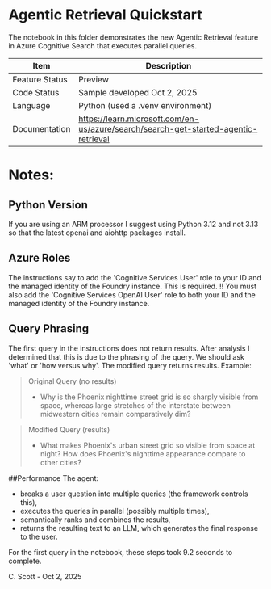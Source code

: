 # Agentic Retrieval Quickstart  
The notebook in this folder demonstrates the new Agentic Retrieval feature in Azure Cognitive Search that executes parallel queries.

|Item           | Description
----------------|-------------------------------------------------------------------------------------|
|Feature Status | Preview |
|Code Status    | Sample developed Oct 2, 2025 |
|Language       | Python (used a .venv environment) |
|Documentation  | https://learn.microsoft.com/en-us/azure/search/search-get-started-agentic-retrieval |

# Notes:  

## Python Version
If you are using an ARM processor I suggest using Python 3.12 and not 3.13 so that the latest openai and aiohttp packages install.

## Azure Roles
The instructions say to add the 'Cognitive Services User' role to your ID and the managed identity of the Foundry instance. This is required.
!! You must also add the 'Cognitive Services OpenAI User' role to both your ID and the managed identity of the Foundry instance.

## Query Phrasing
The first query in the instructions does not return results. After analysis I determined that this is due to the phrasing of the query.
We should ask 'what' or 'how versus why'. The modified query returns results. Example:
      
>  Original Query (no results)
>  - Why is the Phoenix nighttime street grid is so sharply visible from space, whereas large stretches of the interstate between midwestern cities remain comparatively dim?
    
>  Modified Query (results)
>  - What makes Phoenix's urban street grid so visible from space at night? How does Phoenix's nighttime appearance compare to other cities?

##Performance
The agent:
- breaks a user question into multiple queries (the framework controls this),
- executes the queries in parallel (possibly multiple times),
- semantically ranks and combines the results,
- returns the resulting text to an LLM, which generates the final response to the user.

For the first query in the notebook, these steps took 9.2 seconds to complete.

C. Scott - Oct 2, 2025
